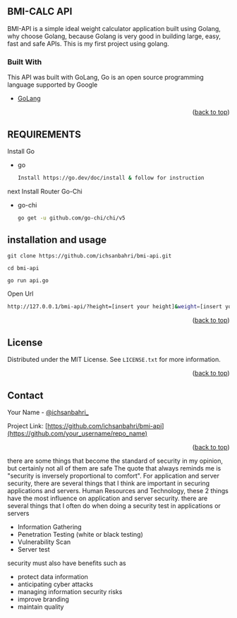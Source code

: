 <!-- ABOUT THE PROJECT -->
## BMI-CALC API
BMI-API is a simple ideal weight calculator application built using Golang, why choose Golang, because Golang is very good in building large, easy, fast and safe APIs.
This is my first project using golang.
### Built With

This API was built with GoLang, Go is an open source programming language supported by Google
* [GoLang](https://go.dev/)

<p align="right">(<a href="#top">back to top</a>)</p>

<!-- REQUIREMENTS -->
## REQUIREMENTS

Install Go 

* go
  ```sh
  Install https://go.dev/doc/install & follow for instruction
  ```
next Install Router Go-Chi

* go-chi
  ```sh
  go get -u github.com/go-chi/chi/v5
  ```

<!-- USAGE EXAMPLES -->
## installation and usage
```
git clone https://github.com/ichsanbahri/bmi-api.git
```
```
cd bmi-api
```
```
go run api.go
```
Open Url 
```sh
http://127.0.0.1/bmi-api/?height=[insert your height]&weight=[insert your weight]
```
<p align="right">(<a href="#top">back to top</a>)</p>

<!-- LICENSE -->
## License

Distributed under the MIT License. See `LICENSE.txt` for more information.

<p align="right">(<a href="#top">back to top</a>)</p>



<!-- CONTACT -->
## Contact

Your Name - [@ichsanbahri_](https://twitter.com/ichsanbahri_)

Project Link: [https://github.com/ichsanbahri/bmi-api](https://github.com/your_username/repo_name)

<p align="right">(<a href="#top">back to top</a>)</p>

there are some things that become the standard of security in my opinion, but certainly not all of them are safe
The quote that always reminds me is "security is inversely proportional to comfort". For application and server security, there are several things that I think are important in securing applications and servers. Human Resources and Technology, these 2 things have the most influence on application and server security.
there are several things that I often do when doing a security test in applications or servers

* Information Gathering
* Penetration Testing (white or black testing)
* Vulnerability Scan
* Server test

security must also have benefits such as
* protect data information
* anticipating cyber attacks
* managing information security risks
* improve branding
* maintain quality